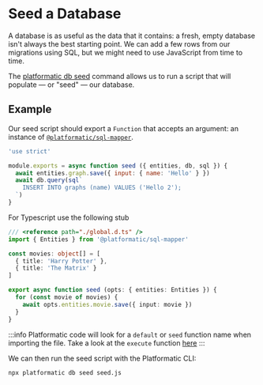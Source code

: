 # Seed a Database

A database is as useful as the data that it contains: a fresh, empty database
isn't always the best starting point. We can add a few rows from our migrations
using SQL, but we might need to use JavaScript from time to time.

The [platformatic db seed](../platformatic/cli.md#seed) command allows us to run a
script that will populate — or "seed" — our database.

## Example

Our seed script should export a `Function` that accepts an argument:
an instance of [`@platformatic/sql-mapper`](/packages/sql-mapper/overview.md).

```javascript title="seed.js"
'use strict'

module.exports = async function seed ({ entities, db, sql }) {
  await entities.graph.save({ input: { name: 'Hello' } })
  await db.query(sql`
    INSERT INTO graphs (name) VALUES ('Hello 2');
  `)
}
```

For Typescript use the following stub

```typescript title="seed.ts"
/// <reference path="./global.d.ts" />
import { Entities } from '@platformatic/sql-mapper'

const movies: object[] = [
  { title: 'Harry Potter' },
  { title: 'The Matrix' }
]

export async function seed (opts: { entities: Entities }) {
  for (const movie of movies) {
    await opts.entities.movie.save({ input: movie })
  }
}
```

:::info
Platformatic code will look for a `default` or `seed` function name when importing the file. Take a look at the `execute` function [here](https://github.com/platformatic/platformatic/blob/main/packages/db/lib/seed.mjs)
:::



We can then run the seed script with the Platformatic CLI:

```bash
npx platformatic db seed seed.js
```
